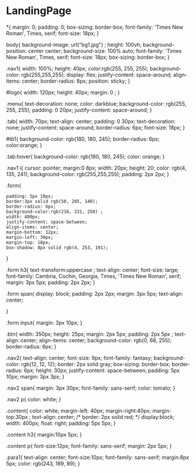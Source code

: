 # LandingPage
*{  margin: 0;
    padding: 0;
    box-sizing: border-box;
    font-family: 'Times New Roman', Times, serif;
    font-size: 18px;
}

body{
    background-image: url("bg1.jpg") ;
    height: 100vh;
    background-position: center center;
    background-size: 100% auto;
    font-family: 'Times New Roman', Times, serif;
    font-size: 18px;
    box-sizing: border-box;
}

.nav1{
    width: 100%;
    height: 40px;
    color:rgb(255, 255, 255);
    background-color: rgb(255,255,255);
    display: flex;
    justify-content: space-around;
    align-items: center;
    border-radius: 8px;
    position: sticky;
}

#logo{
    width: 120px;
    height: 40px;
    margin: 0 ;
}

.menu{
    text-decoration: none;
    color: darkblue;
    background-color: rgb(255, 255, 255);
    padding: 0 20px;
    justify-content: space-around;
}

.tab{
    width: 70px;
    text-align: center;
    padding: 0 30px;
    text-decoration: none;
    justify-content: space-around;
    border-radius: 6px;
    font-size: 18px;
}

#tb1{
    background-color: rgb(180, 180, 245);
    border-radius: 6px;
    color:orange;
}


.tab:hover{
    background-color: rgb(180, 180, 245);
    color: orange;
}


.nav1 i{
    cursor: pointer;
    margin:0 8px;
    width: 20px;
    height: 20;
    color: rgb(4, 135, 241);
    background-color: rgb(255,255,255);
    padding: 2px 2px;
}

.form{
    
    padding: 5px 10px;
    border:3px solid rgb(50, 205, 140);
    border-radius: 6px;
    background-color:rgb(216, 231, 250) ;
    width: 400px;
    justify-content: space-between;
    align-items: center;
    margin-bottom: 12px;
    margin-left: 30px;
    margin-top: 18px;
    box-shadow: 8px solid rgb(4, 253, 191);
}

.form h3{
    text-transform:uppercase ;
    text-align: center;
    font-size: large;
    font-family: Cambria, Cochin, Georgia, Times, 'Times New Roman', serif;
    margin: 3px 5px;
    padding: 2px 2px;
}

.form span{
     display: block; 
     padding: 2px 2px;
     margin: 3px 5px;
     text-align: center;
     
}

.form input{
    margin: 3px 10px;
}

.btn{
    width: 350px;
    height: 25px;
    margin: 2px 5px;
    padding: 2px 5px ;
    text-align: center;
    align-items: center;
    background-color: rgb(0, 68, 255);
    border-radius: 6px;
}



.nav2{
    text-align: center;
    font-size: 9px;
    font-family: fantasy;
    background-color: rgb(12, 12, 12);
    border: 2px solid gray;
    box-sizing: border-box;
    border-radius: 6px;
    height: 30px;
    justify-content: space-between;
    padding: 5px 10px;
    margin: 3px 3px;
}

.nav2 span{
    margin: 3px 30px;
    font-family: sans-serif;
    color: tomato;
}

.nav2 p{
    color: white;
}

.content{
    color: white;
    margin-left: 40px;
    margin-right:40px;
    margin-top:30px ;
    text-align: center;
    /* border: 2px solid red; */
    display:block;
    width: 400px;
    float: right;
    padding: 5px 5px;
}

.content h3{
    margin:10px 5px;
}

.content p{
    font-size:12px;
    font-family: sans-serif;
    margin: 2px 5px;
}

.para1{
    text-align: center;
    font-size:10px;
    font-family: sans-serif;
    margin:8px 5px;
    color: rgb(243, 189, 89);
}
